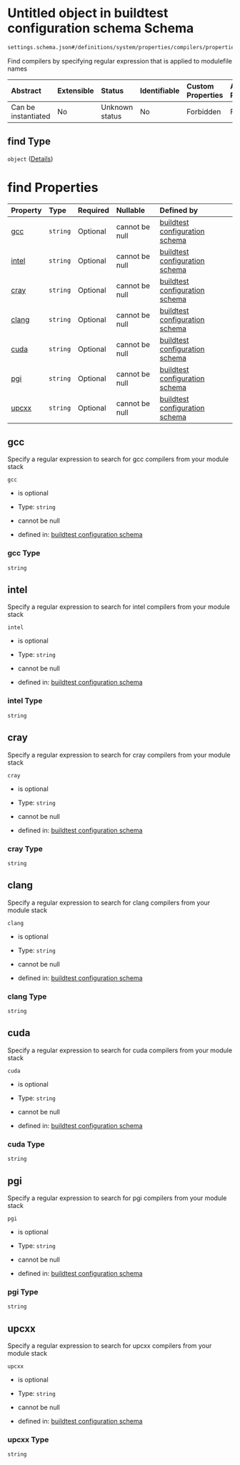 # Untitled object in buildtest configuration schema Schema

```txt
settings.schema.json#/definitions/system/properties/compilers/properties/find
```

Find compilers by specifying regular expression that is applied to modulefile names

| Abstract            | Extensible | Status         | Identifiable | Custom Properties | Additional Properties | Access Restrictions | Defined In                                                                  |
| :------------------ | :--------- | :------------- | :----------- | :---------------- | :-------------------- | :------------------ | :-------------------------------------------------------------------------- |
| Can be instantiated | No         | Unknown status | No           | Forbidden         | Forbidden             | none                | [settings.schema.json*](../out/settings.schema.json "open original schema") |

## find Type

`object` ([Details](settings-definitions-system-properties-compilers-properties-find.md))

# find Properties

| Property        | Type     | Required | Nullable       | Defined by                                                                                                                                                                                                              |
| :-------------- | :------- | :------- | :------------- | :---------------------------------------------------------------------------------------------------------------------------------------------------------------------------------------------------------------------- |
| [gcc](#gcc)     | `string` | Optional | cannot be null | [buildtest configuration schema](settings-definitions-system-properties-compilers-properties-find-properties-gcc.md "settings.schema.json#/definitions/system/properties/compilers/properties/find/properties/gcc")     |
| [intel](#intel) | `string` | Optional | cannot be null | [buildtest configuration schema](settings-definitions-system-properties-compilers-properties-find-properties-intel.md "settings.schema.json#/definitions/system/properties/compilers/properties/find/properties/intel") |
| [cray](#cray)   | `string` | Optional | cannot be null | [buildtest configuration schema](settings-definitions-system-properties-compilers-properties-find-properties-cray.md "settings.schema.json#/definitions/system/properties/compilers/properties/find/properties/cray")   |
| [clang](#clang) | `string` | Optional | cannot be null | [buildtest configuration schema](settings-definitions-system-properties-compilers-properties-find-properties-clang.md "settings.schema.json#/definitions/system/properties/compilers/properties/find/properties/clang") |
| [cuda](#cuda)   | `string` | Optional | cannot be null | [buildtest configuration schema](settings-definitions-system-properties-compilers-properties-find-properties-cuda.md "settings.schema.json#/definitions/system/properties/compilers/properties/find/properties/cuda")   |
| [pgi](#pgi)     | `string` | Optional | cannot be null | [buildtest configuration schema](settings-definitions-system-properties-compilers-properties-find-properties-pgi.md "settings.schema.json#/definitions/system/properties/compilers/properties/find/properties/pgi")     |
| [upcxx](#upcxx) | `string` | Optional | cannot be null | [buildtest configuration schema](settings-definitions-system-properties-compilers-properties-find-properties-upcxx.md "settings.schema.json#/definitions/system/properties/compilers/properties/find/properties/upcxx") |

## gcc

Specify a regular expression to search for gcc compilers from your module stack

`gcc`

*   is optional

*   Type: `string`

*   cannot be null

*   defined in: [buildtest configuration schema](settings-definitions-system-properties-compilers-properties-find-properties-gcc.md "settings.schema.json#/definitions/system/properties/compilers/properties/find/properties/gcc")

### gcc Type

`string`

## intel

Specify a regular expression to search for intel compilers from your module stack

`intel`

*   is optional

*   Type: `string`

*   cannot be null

*   defined in: [buildtest configuration schema](settings-definitions-system-properties-compilers-properties-find-properties-intel.md "settings.schema.json#/definitions/system/properties/compilers/properties/find/properties/intel")

### intel Type

`string`

## cray

Specify a regular expression to search for cray compilers from your module stack

`cray`

*   is optional

*   Type: `string`

*   cannot be null

*   defined in: [buildtest configuration schema](settings-definitions-system-properties-compilers-properties-find-properties-cray.md "settings.schema.json#/definitions/system/properties/compilers/properties/find/properties/cray")

### cray Type

`string`

## clang

Specify a regular expression to search for clang compilers from your module stack

`clang`

*   is optional

*   Type: `string`

*   cannot be null

*   defined in: [buildtest configuration schema](settings-definitions-system-properties-compilers-properties-find-properties-clang.md "settings.schema.json#/definitions/system/properties/compilers/properties/find/properties/clang")

### clang Type

`string`

## cuda

Specify a regular expression to search for cuda compilers from your module stack

`cuda`

*   is optional

*   Type: `string`

*   cannot be null

*   defined in: [buildtest configuration schema](settings-definitions-system-properties-compilers-properties-find-properties-cuda.md "settings.schema.json#/definitions/system/properties/compilers/properties/find/properties/cuda")

### cuda Type

`string`

## pgi

Specify a regular expression to search for pgi compilers from your module stack

`pgi`

*   is optional

*   Type: `string`

*   cannot be null

*   defined in: [buildtest configuration schema](settings-definitions-system-properties-compilers-properties-find-properties-pgi.md "settings.schema.json#/definitions/system/properties/compilers/properties/find/properties/pgi")

### pgi Type

`string`

## upcxx

Specify a regular expression to search for upcxx compilers from your module stack

`upcxx`

*   is optional

*   Type: `string`

*   cannot be null

*   defined in: [buildtest configuration schema](settings-definitions-system-properties-compilers-properties-find-properties-upcxx.md "settings.schema.json#/definitions/system/properties/compilers/properties/find/properties/upcxx")

### upcxx Type

`string`
